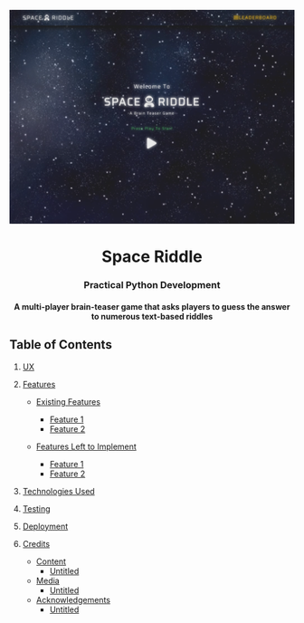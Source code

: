 <h1 align="center">
<br>
  <img src="assets/static/images/space_riddle_snapshot.png" width="600">
  <br>
    <br>
  Space Riddle
  <br>
</h1>

<h3 align="center">Practical Python Development</h3>

<h4 align="center">A multi-player brain-teaser game that asks players to guess the answer to numerous text-based riddles</h4>

## Table of Contents

<!--ts-->

1. [UX](#UX)

2. [Features](#Features)
    - [Existing Features](#Existing-Features)
        - [Feature 1](#Feature-1)
        - [Feature 2](#Feature-2)

    - [Features Left to Implement](#Features-Left-to-Implement)
        - [Feature 1](#Feature-1)
        - [Feature 2](#Feature-2)

3. [Technologies Used](#Technologies-Used)

4. [Testing](#Testing)

5. [Deployment](#Deployment)

6. [Credits](#Credits)
    - [Content](#Content)
        - [Untitled](#Untitled)
    - [Media](#Media)
        - [Untitled](#Untitled)
    - [Acknowledgements](#Acknowledgements)
        - [Untitled](#Untitled)
    <!--te-->
